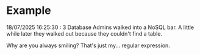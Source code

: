 # Example

<!-- replace-with-date starts -->
18/07/2025 16:25:30 : 3 Database Admins walked into a NoSQL bar. A little while later they walked out because they couldn't find a table.
<!-- replace-with-date ends -->

<!-- replace-with-joke starts -->
Why are you always smiling? That's just my... regular expression.
<!-- replace-with-joke ends -->